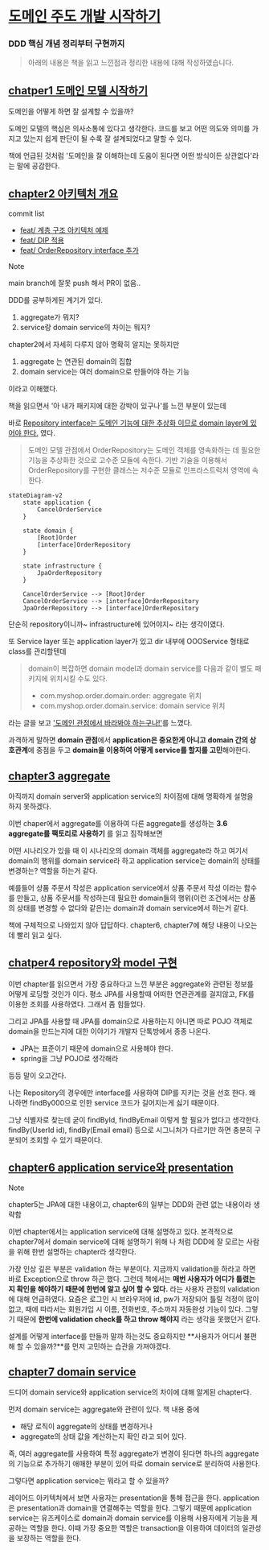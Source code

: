 # [도메인 주도 개발 시작하기](https://product.kyobobook.co.kr/detail/S000001810495)
### DDD 핵심 개념 정리부터 구현까지

> 아래의 내용은 책을 읽고 느낀점과 정리한 내용에 대해 작성하였습니다.

## [chatper1 도메인 모델 시작하기](https://github.com/hwangintae/ddd-study/pull/1)

도메인을 어떻게 하면 잘 설계할 수 있을까?

도메인 모델의 핵심은 의사소통에 있다고 생각한다. 코드를 보고 어떤 의도와 의미를 가지고 있는지
쉽게 판단이 될 수록 잘 설계되었다고 말할 수 있다.
 
책에 언급된 것처럼 '도메인을 잘 이해하는데 도움이 된다면 어떤 방식이든 상관없다'라는 말에 공감한다.

## [chapter2 아키텍처 개요](https://github.com/hwangintae/ddd-study/blob/main/docs/chapter2/README.md)

commit list
- [feat/ 계층 구조 아키텍처 예제](https://github.com/hwangintae/ddd-study/commit/8718bcde2665078607c7d4de179b0bcee4b79b7b)
- [feat/ DIP 적용](https://github.com/hwangintae/ddd-study/commit/9fd78c40a9560f1289ef1f31c8facc356ea89154)
- [feat/ OrderRepository interface 추가](https://github.com/hwangintae/ddd-study/commit/520cf7f582e5910462ba17a0ccb4fc93f6518af3)

> [!note]
> main branch에 잘못 push 해서 PR이 없음..

DDD를 공부하게된 계기가 있다.
1. aggregate가 뭐지?
2. service랑 domain service의 차이는 뭐지?

chapter2에서 자세히 다루지 않아 명확히 알지는 못하지만

1. aggregate 는 연관된 domain의 집합
2. domain service는 여러 domain으로 만들어야 하는 기능

이라고 이해했다.

책을 읽으면서 '아 내가 패키지에 대한 강박이 있구나'를 느낀 부분이 있는데

바로 <u>Repository interface는 도메인 기능에 대한 추상화 이므로 domain layer에 있어야 한다.</u> 였다.

> 도메인 모델 관점에서 OrderRepository는 도메인 객체를 영속화하는 데 필요한 기능을 추상화한 것으로 고수준 모듈에 속한다. 기반 기술을 이용해서 OrderRepository를 구현한 클래스는 저수준 모듈로 인프라스트럭처 영역에 속한다.

```mermaid
stateDiagram-v2
	state application {
		CancelOrderService
	}

	state domain {
		[Root]Order
		[interface]OrderRepository
	}

	state infrastructure {
		JpaOrderRepository
	}

	CancelOrderService --> [Root]Order
	CancelOrderService --> [interface]OrderRepository
	JpaOrderRepository --> [interface]OrderRepository
```

단순히 repository이니까~ infrastructure에 있어야지~ 라는 생각이였다.

또 Service layer 또는 application layer가 있고 dir 내부에 OOOService 형태로 class를 관리할텐데

> domain이 복잡하면 domain model과 domain service를 다음과 같이 별도 패키지에 위치시킬 수도 있다.
> - com.myshop.order.domain.order: aggregate 위치
> - com.myshop.order.domain.service: domain service 위치

라는 글을 보고 <u>'도메인 관점에서 바라봐야 하는구나!'</u>를 느꼈다.

과격하게 말하면 **domain 관점**에서 **application은 중요한게 아니고**
**domain 간의 상호관계**에 중점을 두고 **domain을 이용하여 어떻게 service를 할지를 고민**해야한다.

## [chapter3 aggregate](https://github.com/hwangintae/ddd-study/pull/2)
아직까지 domain server와 application service의 차이점에 대해 명확하게 설명을 하지 못하겠다.

이번 chaper에서 aggregate를 이용하여 다른 aggregate를 생성하는 **3.6 aggregate를 팩토리로 사용하기** 를 읽고 짐작해보면

어떤 시나리오가 있을 때 이 시나리오의 domain 객체를 aggregate라 하고 여기서 domain의 행위를 domain service라 하고
application service는 domain의 상태를 변경하는? 역할을 하는거 같다.

예를들어 상품 주문서 작성은 application service에서 상품 주문서 작성 이라는 함수를 만들고, 상품 주문서를 작성하는데 필요한
domain들의 행위(이런 조건에서는 상품의 상태를 변경할 수 없다와 같은)는 domain과 domain service에서 하는거 같다.

책에 구체적으로 나와있지 않아 답답하다. chapter6, chapter7에 해당 내용이 나오는데 빨리 읽고 싶다.

## [chatper4 repository와 model 구현](https://github.com/hwangintae/ddd-study/pull/3)

이번 chapter를 읽으면서 가장 중요하다고 느낀 부분은 aggregate와 관련된 정보를 어떻게 로딩할 것인가 이다.
평소 JPA를 사용할때 어떠한 연관관계를 걸지않고, FK를 이용한 조회를 사용하였다. 그래서 좀 힘들었다.

그리고 JPA를 사용할 때 JPA를 domain으로 사용하는지 아니면 따로 POJO 객체로 domain을 만드는지에 대한 이야기가
개발자 단톡방에서 종종 나온다.
- JPA는 표준이기 때문에 domain으로 사용해야 한다.
- spring을 그냥 POJO로 생각해라

등등 말이 오고간다.

나는 Repository의 경우에만 interface를 사용하여 DIP를 지키는 것을 선호 한다. 왜나하면
findBy000으로 인한 service 코드가 길어지는게 싫기 때문이다.

그냥 식별자로 찾는데 굳이 findById, findByEmail 이렇게 할 필요가 없다고 생각한다.
findBy(UserId id), findBy(Email email) 등으로 시그니처가 다르기만 하면 충분히 구분되어 조회할 수 있기 때문이다.

## [chapter6 application service와 presentation](https://github.com/hwangintae/ddd-study/pull/4)

> [!note]
> chapter5는 JPA에 대한 내용이고, chapter6의 일부는 DDD와 관련 없는 내용이라 생략함

이번 chapter에서는 application service에 대해 설명하고 있다. 본격적으로 chapter7에서 domain service에 대해 설명하기 위해
나 처럼 DDD에 잘 모르는 사람을 위해 한번 설명하는 chapter라 생각한다.

가장 인상 깊은 부분은 validation 하는 부분이다. 지금까지 validation을 하라고 하면 바로 Exception으로 throw 하곤 했다.
그런데 책에서는 **매번 사용자가 어디가 틀렸는지 확인을 해야하기 때문에 한번에 알고 싶어 할 수 있다.** 라는 사용자 관점의 validation에 대해
언급하였다. 요즘은 로그인 시 브라우저에 id, pw가 저장되어 틀릴 걱정이 많이 없고, 때에 따라서는 회원가입 시 이름, 전화번호, 주소까지
자동완성 기능이 있다. 그렇기 때문에 **한번에 validation check를 하고 throw 해야지** 라는 생각을 못했던거 같다.

설계를 어떻게 interface를 만들까 말까 하는것도 중요하지만 **사용자가 어디서 불편해 할 수 있을까?**를 먼저 고민하는 습관을 가져야겠다.

## [chapter7 domain service](https://github.com/hwangintae/ddd-study/pull/5)

드디어 domain service와 application service의 차이에 대해 알게된 chapter다.

먼저 domain service는 aggregate와 관련이 있다. 책 내용 중에
- 해당 로직이 aggregate의 상태를 변경하거나
- aggregate의 상태 값을 계산하는지 확인
라고 되어 있다.

즉, 여러 aggregate를 사용하여 특정 aggregate가 변경이 된다면 하나의 aggregate의 기능으로 추가하기 애매한 부분이 있어
따로 domain service로 분리하여 사용한다.

그렇다면 application service는 뭐라고 할 수 있을까?

레이어드 아키텍처에서 보면 사용자는 presentation을 통해 접근을 한다. application은 presentation과 domain을 연결해주는 역할을 한다.
그렇기 때문에 application service는 유즈케이스로 domain과 domain service를 이용해 사용자에게 기능을 제공하는 역할을 한다.
이때 가장 중요한 역할은 transaction을 이용하여 데이터의 일관성을 보장하는 역할을 한다.

